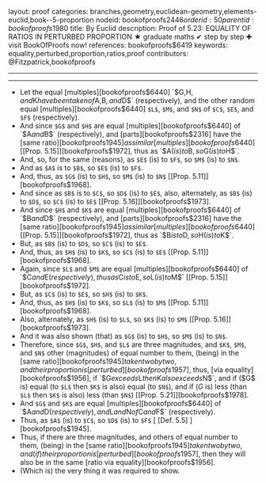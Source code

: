 layout: proof
categories: branches,geometry,euclidean-geometry,elements-euclid,book--5-proportion
nodeid: bookofproofs$2446
orderid: 50
parentid: bookofproofs$1980
title: By Euclid
description:  Proof of 5.23: EQUALITY OF RATIOS IN PERTURBED PROPORTION &#9733; graduate maths &#10004; step by step &#10010; visit BookOfProofs now!
references: bookofproofs$6419
keywords: equality,perturbed,proportion,ratios,proof
contributors: @Fitzpatrick,bookofproofs

---


---



* Let the equal [multiples][bookofproofs$6440] `$G$`, `$H$`, and `$K$` have been taken of `$A$`, `$B$`, and `$D$` (respectively), and the other random equal [multiples][bookofproofs$6440] `$L$`, `$M$`, and `$N$` of `$C$`, `$E$`, and `$F$` (respectively).
* And since `$G$` and `$H$` are equal [multiples][bookofproofs$6440] of `$A$` and `$B$` (respectively), and [parts][bookofproofs$2316] have the [same ratio][bookofproofs$1945] as similar [multiples][bookofproofs$6440] [[Prop. 5.15]][bookofproofs$1972], thus as `$A$` (is) to `$B$`, so `$G$` (is) to `$H$`.
* And, so, for the same (reasons), as `$E$` (is) to `$F$`, so `$M$` (is) to `$N$`.
* And as `$A$` is to `$B$`, so `$E$` (is) to `$F$`.
* And, thus, as `$G$` (is) to `$H$`, so `$M$` (is) to `$N$` [[Prop. 5.11]][bookofproofs$1968].
* And since as `$B$` is to `$C$`, so `$D$` (is) to `$E$`, also, alternately, as `$B$` (is) to `$D$`, so `$C$` (is) to `$E$` [[Prop. 5.16]][bookofproofs$1973].
* And since `$H$` and `$K$` are equal [multiples][bookofproofs$6440] of `$B$` and `$D$` (respectively), and [parts][bookofproofs$2316] have the [same ratio][bookofproofs$1945] as similar [multiples][bookofproofs$6440] [[Prop. 5.15]][bookofproofs$1972], thus as `$B$` is to `$D$`, so `$H$` (is) to `$K$`.
* But, as `$B$` (is) to `$D$`, so `$C$` (is) to `$E$`.
* And, thus, as `$H$` (is) to `$K$`, so `$C$` (is) to `$E$` [[Prop. 5.11]][bookofproofs$1968].
* Again, since `$L$` and `$M$` are equal [multiples][bookofproofs$6440] of `$C$` and `$E$` (respectively), thus as `$C$` is to `$E$`, so `$L$` (is) to `$M$` [[Prop. 5.15]][bookofproofs$1972].
* But, as `$C$` (is) to `$E$`, so `$H$` (is) to `$K$`.
* And, thus, as `$H$` (is) to `$K$`, so `$L$` (is) to `$M$` [[Prop. 5.11]][bookofproofs$1968].
* Also, alternately, as `$H$` (is) to `$L$`, so `$K$` (is) to `$M$` [[Prop. 5.16]][bookofproofs$1973].
* And it was also shown (that) as `$G$` (is) to `$H$`, so `$M$` (is) to `$N$`.
* Therefore, since `$G$`, `$H$`, and `$L$` are three magnitudes, and `$K$`, `$M$`, and `$N$` other (magnitudes) of equal number to them, (being) in the [same ratio][bookofproofs$1945] taken two by two, and their proportion is [perturbed][bookofproofs$1957], thus, [via equality][bookofproofs$1956], if `$G$` exceeds `$L$` then `$K$` also exceeds `$N$`, and if ($G$ is) equal (to `$L$` then `$K$` is also) equal (to `$N$`), and if ($G$ is) less (than `$L$` then `$K$` is also) less (than `$N$`) [[Prop. 5.21]][bookofproofs$1978].
* And `$G$` and `$K$` are equal [multiples][bookofproofs$6440] of `$A$` and `$D$` (respectively), and `$L$` and `$N$` of `$C$` and `$F$` (respectively).
* Thus, as `$A$` (is) to `$C$`, so `$D$` (is) to `$F$` [ [Def. 5.5] ][bookofproofs$1945].
* Thus, if there are three magnitudes, and others of equal number to them, (being) in the [same ratio][bookofproofs$1945] taken two by two, and (if) their proportion is [perturbed][bookofproofs$1957], then they will also be in the same [ratio via equality][bookofproofs$1956].
* (Which is) the very thing it was required to show.
